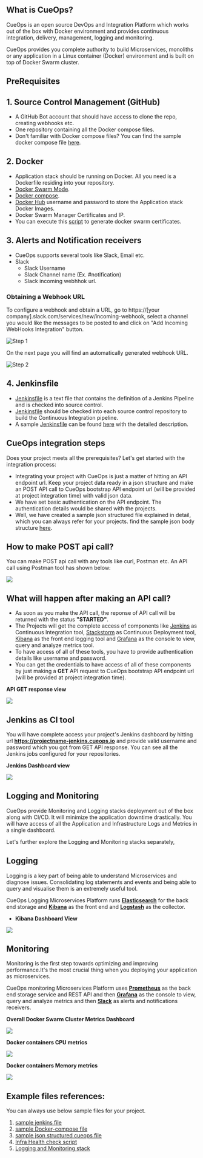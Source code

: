 ## What is CueOps?

CueOps is an  open source DevOps and Integration Platform which works out of the box with Docker environment and provides continuous integration, delivery, management, logging and monitoring.

CueOps provides  you complete authority to build  Microservices, monoliths or any application in a Linux container (Docker) environment and is built on top of Docker Swarm cluster.


## PreRequisites
## 1. Source Control Management (GitHub)
   - A GitHub Bot account that should have access to clone the repo, creating webhooks etc.  
   - One repository containing all the Docker compose files.
   - Don't familiar with Docker compose files? You can find the sample docker compose file [here](./docker-compose.yml).

## 2. Docker
   - Application stack should be running on Docker. All you need is a Dockerfile residing into your repository. 
   - [Docker Swarm Mode](https://docs.docker.com/engine/swarm/). 
   - [Docker compose](https://docs.docker.com/compose/overview/).
   - [Docker Hub](https://hub.docker.com/) username and password to store the Application stack Docker Images.
   - Docker Swarm Manager Certificates and IP. 
   - You can execute this [script](./swarm-certs.sh) to generate docker swarm certificates.
  
## 3. Alerts and Notification receivers
   - CueOps supports several tools like Slack, Email etc.
   - Slack
      - Slack Username
      - Slack Channel name (Ex. #notification)
      - Slack incoming webhhok url. 
      
### Obtaining a Webhook URL

To configure a webhook and obtain a URL, go to https://[your company].slack.com/services/new/incoming-webhook, select a
channel you would like the messages to be posted to and click on "Add Incoming WebHooks Integration" button.

![Step 1](https://raw.githubusercontent.com/StackStorm/st2contrib/master/_images/slack_generate_webhook_url_1.png)

On the next page you will find an automatically generated webhook URL.

![Step 2](https://raw.githubusercontent.com/StackStorm/st2contrib/master/_images/slack_generate_webhook_url_2.png)

## 4. Jenkinsfile
   - [Jenkinsfile](https://jenkins.io/doc/book/pipeline/jenkinsfile/)  is a text file that contains the definition of a Jenkins Pipeline and is checked into source control.
   - [Jenkinsfile](https://jenkins.io/doc/book/pipeline/jenkinsfile/) should be checked into each source control repository to build the Continuous Integration pipeline.
   - A sample [Jenkinsfile](https://jenkins.io/doc/book/pipeline/jenkinsfile/) can be found [here](./Jenkinsfile) with the       detailed description. 
   
## CueOps integration steps

Does your project meets all the prerequisites? Let's get started with the integration process:

   - Integrating your project with CueOps is just a matter of hitting an API endpoint url. Keep your project data ready in a json structure and make an POST API call to CueOps bootstrap API endpoint url (will be provided at project integration time) with valid json data. 
   - We have set basic authentication on the API endpoint. The authentication details would be shared with the projects.
   - Well, we have created a sample json structured file explained in detail, which you can always refer for your projects. find the sample json body structure [here](./Project-sample.json).
   
## How to make POST api call?

You can make POST api call with any tools like curl, Postman etc. An API call using Postman tool has shown below:

![](./screenshots/POST-api-example.png)

## What will happen after making an API call?

   - As soon as you make the API call, the reponse of API call will be returned with the status **"STARTED"**.
   - The Projects will get the complete access of components like [Jenkins](https://jenkins.io/) as Continuous Integration tool, [Stackstorm](https://stackstorm.com/) as Continuous Deployment tool, [Kibana](https://www.elastic.co/products/kibana) as the front end logging tool and [Grafana](https://grafana.com/) as the console to view, query and analyze metrics tool.
   - To have access of all of these tools, you have to provide authentication details like username and password. 
   - You can get the credentials to have access of all of these components by just making a **GET** API request to CueOps bootstrap API endpoint url (will be provided at project integration time).
   
**API GET response view**

![](./screenshots/api-get.png)

## Jenkins as CI tool

You will have complete access your project's Jenkins dashboard by hitting url **https://projectname-jenkins.cueops.io** and provide valid username and password which you got from GET API response. You can see all the Jenkins jobs configured for your repositories.

**Jenkins Dashboard view**

![](http://blog.arungupta.me/wp-content/uploads/2016/09/docker-pipeline-jenkins-build-run.png)

## Logging and Monitoring 

CueOps provide Monitoring and Logging stacks deployment out of the box along with CI/CD. It will minimize the application downtime drastically. You will have access of all the Application and Infrastructure Logs and Metrics in a single dashboard.

Let's further explore the Logging and Monitoring stacks separately, 

## Logging 

Logging is a key part of being able to understand Microservices and diagnose issues. Consolidating log statements and events and being able to query and visualise them is an extremely useful tool.

CueOps Logging Microservices Platform runs **[Elasticsearch](https://www.elastic.co/)** for the back end storage and **[Kibana](https://www.elastic.co/products/kibana)** as the front end and **[Logstash](https://www.elastic.co/products/logstash)** as the collector.

- **Kibana Dashboard View** 

![](./screenshots/kibana.png)

## Monitoring

Monitoring is the first step towards optimizing and improving performance.It's the most crucial thing when you deploying your application as microservices. 

CueOps monitoring Microservices Platform uses **[Prometheus](https://prometheus.io/docs/prometheus/latest/installation/)** as the back end storage service and REST API and then **[Grafana](https://grafana.com/)** as the console to view, query and analyze metrics and then **[Slack](https://slack.com/)** as alerts and notifications receivers.

**Overall Docker Swarm Cluster Metrics Dashboard**

![](./screenshots/grafana-1.png)

**Docker containers CPU metrics**

![](./screenshots/grafana-2.png)

**Docker containers Memory metrics**

![](./screenshots/grafana-3.png)

## Example files references:

You can always use below sample files for your project. 

1. [sample jenkins file](./examples/Jenkinsfile)
2. [sample Docker-compose file](./examples/dev-stack.yml)
3. [sample json structured cueops file](./examples/project.json)
4. [Infra Health check script](./validate-prerequisite.sh)
5. [Logging and Monitoring stack](./Logging-Monitoring.zip)
